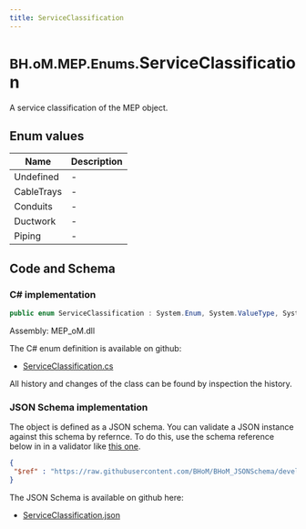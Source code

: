 ```yaml
---
title: ServiceClassification
---
```


# <small>BH.oM.MEP.Enums.</small>**ServiceClassification**

A service classification of the MEP object.

## Enum values

| Name            | Description                                                    |
|-----------------|----------------------------------------------------------------|
| Undefined |  -  |
| CableTrays |  -  |
| Conduits |  -  |
| Ductwork |  -  |
| Piping |  -  |


## Code and Schema

### C# implementation

``` C# title="C#"
public enum ServiceClassification : System.Enum, System.ValueType, System.IComparable, System.ISpanFormattable, System.IFormattable, System.IConvertible
```

Assembly: MEP_oM.dll

The C# enum definition is available on github:

- [ServiceClassification.cs](https://github.com/BHoM/BHoM/blob/develop/MEP_oM/Enums\ServiceClassification.cs)

All history and changes of the class can be found by inspection the history.
### JSON Schema implementation

The object is defined as a JSON schema. You can validate a JSON instance against this schema by refernce. To do this, use the schema reference below in in a validator like [this one](https://www.jsonschemavalidator.net/).

``` json title="JSON Schema"
{
 "$ref" : "https://raw.githubusercontent.com/BHoM/BHoM_JSONSchema/develop/MEP_oM/Enums/ServiceClassification.json"
}
```

The JSON Schema is available on github here:

- [ServiceClassification.json](https://github.com/BHoM/BHoM_JSONSchema/blob/develop/MEP_oM/Enums/ServiceClassification.json)
